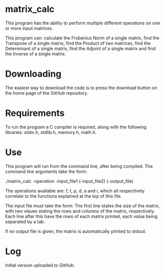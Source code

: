 # matrix_calc

This program has the ability to perform multiple different operations on one or more input matrices.

This program can: calculate the Frobenius Norm of a single matrix, find the Transpose of a single matrix, find the Product of two matrices, find the Determinant of a single matrix, find the Adjoint of a single matrix and find the Inverse of a single matrix.

# Downloading

The easiest way to download the code is to press the download button on the home page of the GitHub repository.

# Requirements

To run the program a C compiler is required, along with the following libraries: stdio.h, stdlib.h, memory.h, math.h.

# Use

This program will run from the command line, after being compiled. 
The command line arguments take the form:

./matrix_calc -operation -input_file1 (-input_file2) (-output_file)

The operations available are: f, t, p, d, a and i, which all respectively correlate to the functions explained at the top of this file.

The input file must take the form:
The first line states the size of the matrix, with two vlaues stating the rows and columns of the matrix, respectively.
Each line after this have the rows of each matrix printed, each value being separated by a tab.

If no output file is given, the matrix is automatically printed to stdout.

# Log

Initial version uploaded to GitHub.
